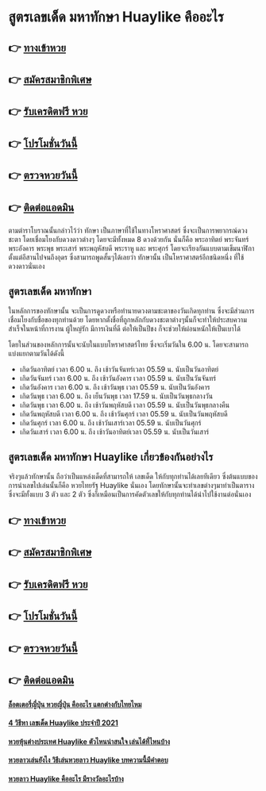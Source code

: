# สูตรเลขเด็ด มหาทักษา Huaylike คืออะไร

## 👉 [ทางเข้าหวย](https://bit.ly/3RQxHme)
## 👉 [สมัครสมาชิกพิเศษ](https://bit.ly/3S3JDAM)
## 👉 [รับเครดิตฟรี หวย](https://bit.ly/3S3JDAM)
## 👉 [โปรโมชั่นวันนี้](https://bit.ly/3S3JDAM)
## 👉 [ตรวจหวยวันนี้](https://bit.ly/3S3JDAM)
## 👉 [ติดต่อแอดมิน](https://bit.ly/3S3JDAM)

ตามตำราโบราณนั้นกล่าวไว้ว่า ทักษา เป็นภาษาที่ใช้ในทางโหราศาสตร์ ซึ่งจะเป็นการพยากรณ์ดวงชะตา โดยเชื่อมโยงกับดวงดาวต่างๆ โดยจะมีทั้งหมด 8 ดวงด้วยกัน นั่นก็คือ พระอาทิตย์ พระจันทร์ พระอังคาร พระพุธ พระเสาร์ พระพฤหัสบดี พระราหู และ พระศุกร์ โดยจะเรียงกันแบบตามเข็มนาฬิกา ตั้งแต่อีสานไปจนถึงอุดร ซึ่งสามารถพูดสั้นๆได้เลยว่า ทักษานั้น เป็นโหราศาสตร์อีกชนิดหนึ่ง ที่ใช้ดวงดาวนั่นเอง

## สูตรเลขเด็ด มหาทักษา 
ในหลักการของทักษานั้น จะเป็นการดูดวงหรือทำนายดวงตามชะตาของวันเกิดทุกท่าน ซึ่งจะมีส่วนการเชื่อมโยงกับชื่อของทุกท่านด้วย โดยหากตั้งชื่อที่ถูกหลักกับดวงชะตาต่างๆนั้นก็จะทำให้ประสบความสำเร็จในหน้าที่การงาน ผู้ใหญ่รัก มีการเงินที่ดี ต่อให้เป็นปีชง ก็จะช่วยให้ผ่อนหนักให้เป็นเบาได้

โดยในส่วนของหลักการนั้นจะนับในแบบโหราศาสตร์ไทย ซึ่งจะเริ่มวันใน 6.00 น. โดยจะสามารถแบ่งแยกตามวันได้ดังนี้
- เกิดวันอาทิตย์ เวลา 6.00 น. ถึง เช้าวันจันทร์เวลา 05.59 น. นับเป็นวันอาทิตย์
- เกิดวันจันทร์ เวลา 6.00 น. ถึง เช้าวันอังคาร เวลา 05.59 น. นับเป็นวันจันทร์
- เกิดวันอังคาร เวลา 6.00 น. ถึง เช้าวันพุธ เวลา 05.59 น. นับเป็นวันอังคาร
- เกิดวันพุธ เวลา 6.00 น. ถึง เย็นวันพุธ เวลา 17.59 น. นับเป็นวันพุธกลางวัน
- เกิดวันพุธ เวลา 6.00 น. ถึง เช้าวันพฤหัสบดี เวลา 05.59 น. นับเป็นวันพุธกลางคืน
- เกิดวันพฤหัสบดี เวลา 6.00 น. ถึง เช้าวันศุกร์ เวลา 05.59 น. นับเป็นวันพฤหัสบดี
- เกิดวันศุกร์ เวลา 6.00 น. ถึง เช้าวันเสาร์เวลา 05.59 น. นับเป็นวันศุกร์
- เกิดวันเสาร์ เวลา 6.00 น. ถึง เช้าวันอาทิตย์เวลา 05.59 น. นับเป็นวันเสาร์

## สูตรเลขเด็ด มหาทักษา Huaylike เกี่ยวข้องกันอย่างไร
จริงๆแล้วทักษานั้น ถือว่าเป็นแหล่งเด็ดที่สามารถให้ เลขเด็ด ให้กับทุกท่านได้เลยทีเดียว ซึ่งต้นแบบของการนำเลขไปเล่นนั้นก็คือ หวยไทยรัฐ Huaylike นั่นเอง โดยทักษานั้นจะทำเลขต่างๆมาทำเป็นตาราง ซึ่งจะมีทั้งแบบ 3 ตัว และ 2 ตัว ซึ่งก็เหมือนเป็นการคัดตัวเลขให้กับทุกท่านได้นำไปใช้งานต่อนั่นเอง

## 👉 [ทางเข้าหวย](https://bit.ly/3RQxHme)
## 👉 [สมัครสมาชิกพิเศษ](https://bit.ly/3S3JDAM)
## 👉 [รับเครดิตฟรี หวย](https://bit.ly/3S3JDAM)
## 👉 [โปรโมชั่นวันนี้](https://bit.ly/3S3JDAM)
## 👉 [ตรวจหวยวันนี้](https://bit.ly/3S3JDAM)
## 👉 [ติดต่อแอดมิน](https://bit.ly/3S3JDAM)

#### [ล็อตเตอรี่ญี่ปุ่น หวยญี่ปุ่น คืออะไร แตกต่างกับไทยไหม](https://atom.io/themes/ล็อตเตอรี่ญี่ปุ่น%20หวยญี่ปุ่น%20คืออะไร%20แตกต่างกับไทยไหม)
#### [4 วิธีหา เลขเด็ด Huaylike ประจำปี 2021](https://atom.io/themes/4%20วิธีหา%20เลขเด็ด%20Huaylike%20ประจำปี%202021)
#### [หวยหุ้นต่างประเทศ Huaylike ตัวไหนน่าสนใจ เล่นได้ที่ไหนบ้าง](https://atom.io/themes/หวยหุ้นต่างประเทศ%20Huaylike%20ตัวไหนน่าสนใจ%20เล่นได้ที่ไหนบ้าง)
#### [หวยลาวเล่นยังไง วิธีเล่นหวยลาว Huaylike บทความนี้มีคำตอบ](https://atom.io/themes/หวยลาวเล่นยังไง%20วิธีเล่นหวยลาว%20Huaylike%20บทความนี้มีคำตอบ)
#### [หวยลาว Huaylike คืออะไร มีรางวัลอะไรบ้าง](https://atom.io/themes/หวยลาว%20Huaylike%20คืออะไร%20มีรางวัลอะไรบ้าง)